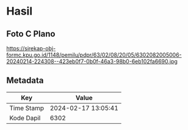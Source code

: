 # Hasil

## Foto C Plano

https://sirekap-obj-formc.kpu.go.id/1148/pemilu/pdpr/63/02/08/20/05/6302082005006-20240214-224308--423eb0f7-0b0f-46a3-98b0-6eb102fa6690.jpg


## Metadata

| Key        | Value               |
| ---------- | ------------------- |
| Time Stamp | 2024-02-17 13:05:41 |
| Kode Dapil | 6302                |



